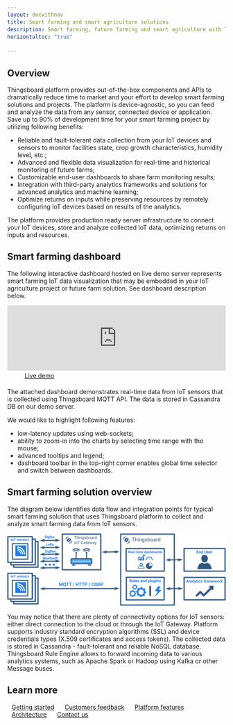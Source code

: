 ```yaml
---
layout: docwithnav
title: Smart farming and smart agriculture solutions
description: Smart farming, future farming and smart agriculture with Thingsboard IoT Platform
horizontaltoc: "true"

---
```


## Overview

Thingsboard platform provides out-of-the-box components and APIs to dramatically reduce time to market and your effort to develop smart farming solutions and projects.
The platform is device-agnostic, so you can feed and analyze the data from any sensor, connected device or application.
Save up to 90% of development time for your smart farming project by utilizing following benefits:

 - Reliable and fault-tolerant data collection from your IoT devices and sensors to monitor facilities state, crop growth characteristics, humidity level, etc.;
 - Advanced and flexible data visualization for real-time and historical monitoring of future farms;
 - Customizable end-user dashboards to share farm monitoring results;
 - Integration with third-party analytics frameworks and solutions for advanced analytics and machine learning;
 - Optimize returns on inputs while preserving resources by remotely configuring IoT devices based on results of the analytics.

The platform provides production ready server infrastructure to connect your IoT devices, store and analyze collected IoT data, optimizing returns on inputs and resources.

## Smart farming dashboard

The following interactive dashboard hosted on live demo server represents smart farming IoT data visualization that may be embedded in your IoT agriculture project or future farm solution. See dashboard description below.

<iframe class="demoDashboardFrame" src="https://demo.thingsboard.io/dashboards/198c2b60-0edc-11e7-942c-bb0136cc33d0?publicId=963ab470-34c9-11e7-a7ce-bb0136cc33d0&source=docs" frameborder="0" width="100%"></iframe>
<div class="center" style="margin-bottom: 20px;">
    <a target="_blank" style="padding: 0 40px;" href="https://demo.thingsboard.io/dashboards/1f9828d0-058e-11e7-87f7-bb0136cc33d0?publicId=963ab470-34c9-11e7-a7ce-bb0136cc33d0&source=realtimeIotDashboards" class="button">Live demo</a>
</div>

The attached dashboard demonstrates real-time data from IoT sensors that is collected using Thingsboard MQTT API. The data is stored in Cassandra DB on our demo server.

We would like to highlight following features:

 - low-latency updates using web-sockets;
 - ability to zoom-in into the charts by selecting time range with the mouse;
 - advanced tooltips and legend;
 - dashboard toolbar in the top-right corner enables global time selector and switch between dashboards.

## Smart farming solution overview
 
The diagram below identifies data flow and integration points for typical smart farming solution that uses Thingsboard platform to collect and analyze smart farming data from IoT sensors.

![Smart farming solution diagram](/images/iot-use-cases/smart-farming.svg)

You may notice that there are plenty of connectivity options for IoT sensors: either direct connection to the cloud or through the IoT Gateway.
Platform supports industry standard encryption algorithms (SSL) and device credentials types (X.509 certificates and access tokens).
The collected data is stored in Cassandra - fault-tolerant and reliable NoSQL database.
Thingsboard Rule Engine allows to forward incoming data to various analytics systems, such as Apache Spark or Hadoop using Kafka or other Message buses.

## Learn more

<a style="margin: 10px;" href="/docs/getting-started-guides/helloworld/" class="button">Getting started</a>
<a style="margin: 10px;" href="/docs/feedback/" class="button">Customers feedback</a>
<a style="margin: 10px;" href="/docs/#platform-features" class="button">Platform features</a>
<a style="margin: 10px;" href="/docs/reference/architecture/" class="button">Architecture</a>
<a style="margin: 10px;" href="/docs/contact-us/" class="button">Contact us</a>
